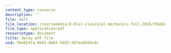 ```yaml
---
content_type: resource
description: ''
file: null
file_location: /coursemedia/8-01sc-classical-mechanics-fall-2016/f0e824fa0b918d659482d8fea9504c6c_e548hRYcXlg.pdf
file_type: application/pdf
resourcetype: Document
title: 3play pdf file
uid: f0e824fa-0b91-8d65-9482-d8fea9504c6c
---
```

